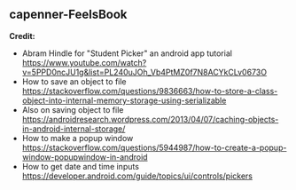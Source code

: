 ## capenner-FeelsBook

**Credit:**
 - Abram Hindle for "Student Picker" an android app tutorial https://www.youtube.com/watch?v=5PPD0ncJU1g&list=PL240uJOh_Vb4PtMZ0f7N8ACYkCLv0673O
 - How to save an object to file https://stackoverflow.com/questions/9836663/how-to-store-a-class-object-into-internal-memory-storage-using-serializable
 - Also on saving object to file https://androidresearch.wordpress.com/2013/04/07/caching-objects-in-android-internal-storage/
 - How to make a popup window https://stackoverflow.com/questions/5944987/how-to-create-a-popup-window-popupwindow-in-android
 - How to get date and time inputs https://developer.android.com/guide/topics/ui/controls/pickers
